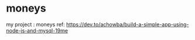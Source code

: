 # moneys
my project : moneys
ref:
https://dev.to/achowba/build-a-simple-app-using-node-js-and-mysql-19me

